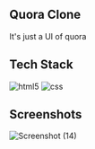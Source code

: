 ## Quora Clone

It's just a UI of quora

## Tech Stack

<img src="https://img.shields.io/badge/HTML5-E34F26?style=for-the-badge&logo=html5&logoColor=white" alt="html5" />
<img src="https://img.shields.io/badge/CSS3-1572B6?style=for-the-badge&logo=css3&logoColor=white" alt="css" />


## Screenshots

![Screenshot (14)](https://user-images.githubusercontent.com/100224159/162993638-7d1880e1-c6c3-45a0-9715-a4c69f525424.png)
